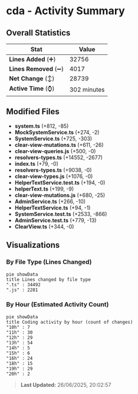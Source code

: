 # cda - Activity Summary 

## Overall Statistics

| Stat                   | Value                                                             |
| ---------------------- | ----------------------------------------------------------------- |
| **Lines Added** (➕)   | 32756                                          |
| **Lines Removed** (➖) | 4017                                        |
| **Net Change** (↕)    | 28739                |
| **Active Time** (⌚)   | 302 minutes |


## Modified Files
- **system.ts** (+812, -85)
- **MockSystemService.ts** (+274, -2)
- **SystemService.ts** (+725, -303)
- **clear-view-mutations.ts** (+611, -26)
- **clear-view-queries.js** (+500, -0)
- **resolvers-types.ts** (+14552, -2677)
- **index.ts** (+79, -0)
- **resolvers-types.ts** (+9038, -0)
- **clear-view-types.js** (+1076, -0)
- **HelperTextService.test.ts** (+194, -0)
- **helperText.ts** (+199, -9)
- **clear-view-mutations.js** (+680, -25)
- **AdminService.ts** (+266, -10)
- **HelperTextService.ts** (+94, -1)
- **SystemService.test.ts** (+2533, -866)
- **AdminService.test.ts** (+779, -13)
- **ClearView.ts** (+344, -0)

## Visualizations

### By File Type (Lines Changed)

```mermaid
pie showData
title Lines changed by file type
".ts" : 34492
".js" : 2281
```

### By Hour (Estimated Activity Count)

```mermaid
pie showData
title Coding activity by hour (count of changes)
"10h" : 7
"11h" : 30
"12h" : 29
"13h" : 54
"14h" : 5
"15h" : 6
"16h" : 24
"18h" : 15
"19h" : 29
"20h" : 2
```


> **Last Updated:** 26/06/2025, 20:02:57